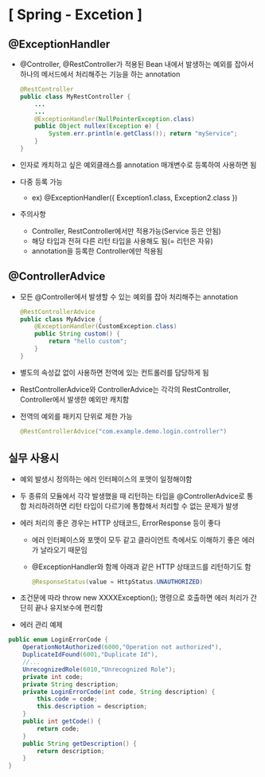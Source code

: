 # [ Spring - Excetion ]

## @ExceptionHandler

- @Controller, @RestController가 적용된 Bean 내에서 발생하는 예외를 잡아서 하나의 메서드에서 처리해주는 기능을 하는 annotation

  ```java
  @RestController 
  public class MyRestController { 
      ... 
      ... 
      @ExceptionHandler(NullPointerException.class) 
      public Object nullex(Exception e) { 
          System.err.println(e.getClass()); return "myService"; 
      } 
  }
  ```

- 인자로 캐치하고 싶은 예외클래스를 annotation 매개변수로 등록하여 사용하면 됨

- 다중 등록 가능

  - ex) @ExceptionHandler({ Exception1.class, Exception2.class })

- 주의사항

  - Controller, RestController에서만 적용가능(Service 등은 안됨)
  - 해당 타입과 전혀 다른 리턴 타입을 사용해도 됨(= 리턴은 자유)
  - annotation을 등록한 Controller에만 적용됨



## @ControllerAdvice

- 모든 @Controller에서 발생할 수 있는 예외를 잡아 처리해주는 annotation

  ```java
  @RestControllerAdvice 
  public class MyAdvice { 
      @ExceptionHandler(CustomException.class) 
      public String custom() { 
          return "hello custom"; 
      } 
  }
  ```

- 별도의 속성값 없이 사용하면 전역에 있는 컨트롤러를 담당하게 됨

- RestControllerAdvice와 ControllerAdvice는 각각의 RestController, Controller에서 발생한 예외만 캐치함

- 전역의 예외를 패키지 단위로 제한 가능

  ```java
  @RestControllerAdvice("com.example.demo.login.controller")
  ```



## 실무 사용시

- 예외 발생시 정의하는 에러 인터페이스의 포맷이 일정해야함

- 두 종류의 모듈에서 각각 발생했을 때 리턴하는 타입을 @ControllerAdvice로 통합 처리하려하면 리턴 타입이 다르기에 통합해서 처리할 수 없는 문제가 발생

- 에러 처리의 좋은 경우는 HTTP 상태코드, ErrorResponse 등이 좋다

  - 에러 인터페이스와 포맷이 모두 같고 클라이언트 측에서도 이해하기 좋은 에러가 날라오기 때문임

  - @ExceptionHandler와 함께 아래과 같은 HTTP 상태코드를 리턴하기도 함

    ```java
    @ResponseStatus(value = HttpStatus.UNAUTHORIZED)
    ```

- 조건문에 따라 throw new XXXXException(); 명령으로 호출하면 에러 처리가 간단히 끝나 유지보수에 편리함

- 에러 관리 예제

```java
public enum LoginErrorCode { 
    OperationNotAuthorized(6000,"Operation not authorized"), 
    DuplicateIdFound(6001,"Duplicate Id"), 
    //... 
    UnrecognizedRole(6010,"Unrecognized Role"); 
    private int code; 
    private String description; 
    private LoginErrorCode(int code, String description) { 
        this.code = code; 
        this.description = description; 
    } 
    public int getCode() { 
        return code; 
    } 
    public String getDescription() { 
        return description; 
    } 
}
```
